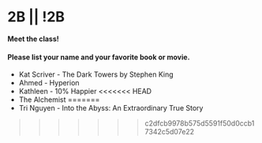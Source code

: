 # 2B || !2B

**Meet the class!**

#### Please list your name and your favorite book or movie.
- Kat Scriver - The Dark Towers by Stephen King
- Ahmed - Hyperion
- Kathleen - 10% Happier
<<<<<<< HEAD
- The Alchemist
=======
- Tri Nguyen - Into the Abyss: An Extraordinary True Story
>>>>>>> c2dfcb9978b575d5591f50d0ccb17342c5d07e22
